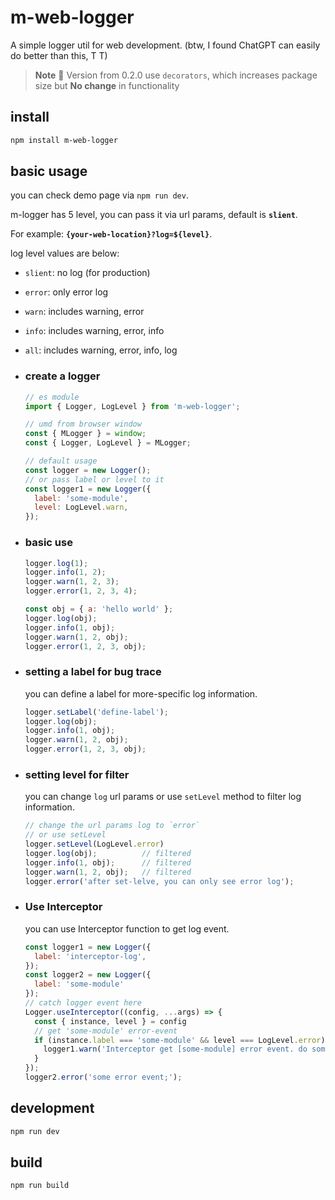 # m-web-logger

A simple logger util for web development. (btw, I found ChatGPT can easily do better than this, T T)

> **Note** :speech_balloon:
> Version from 0.2.0 use `decorators`, which increases package size but **No change** in functionality

## install

```sh
npm install m-web-logger
```

## basic usage

you can check demo page via `npm run dev`.

m-logger has 5 level, you can pass it via url params, default is **`slient`**.

For example: **`{your-web-location}?log=${level}`**.

log level values are below:

- `slient`: no log (for production)
- `error`: only error log
- `warn`: includes warning, error
- `info`: includes warning, error, info
- `all`: includes warning, error, info, log

- ### create a logger

  ```js
  // es module
  import { Logger, LogLevel } from 'm-web-logger';

  // umd from browser window
  const { MLogger } = window;
  const { Logger, LogLevel } = MLogger;

  // default usage
  const logger = new Logger();
  // or pass label or level to it
  const logger1 = new Logger({
    label: 'some-module',
    level: LogLevel.warn,
  });
  ```

- ### basic use

  ```js
  logger.log(1);
  logger.info(1, 2);
  logger.warn(1, 2, 3);
  logger.error(1, 2, 3, 4);

  const obj = { a: 'hello world' };
  logger.log(obj);
  logger.info(1, obj);
  logger.warn(1, 2, obj);
  logger.error(1, 2, 3, obj);
  ```

- ### setting a label for bug trace

  you can define a label for more-specific log information.

  ```js
  logger.setLabel('define-label');
  logger.log(obj);
  logger.info(1, obj);
  logger.warn(1, 2, obj);
  logger.error(1, 2, 3, obj);
  ```

- ### setting level for filter

  you can change `log` url params or use `setLevel` method to filter log information.

  ```js
  // change the url params log to `error`
  // or use setLevel
  logger.setLevel(LogLevel.error)
  logger.log(obj);          // filtered
  logger.info(1, obj);      // filtered
  logger.warn(1, 2, obj);   // filtered
  logger.error('after set-lelve, you can only see error log');
  ```

- ### Use Interceptor

  you can use Interceptor function to get log event.

  ```js
  const logger1 = new Logger({
    label: 'interceptor-log',
  });
  const logger2 = new Logger({
    label: 'some-module'
  });
  // catch logger event here
  Logger.useInterceptor((config, ...args) => {
    const { instance, level } = config
    // get 'some-module' error-event
    if (instance.label === 'some-module' && level === LogLevel.error) {
      logger1.warn('Interceptor get [some-module] error event. do something');
    }
  });
  logger2.error('some error event;');
  ```

## development

```sh
npm run dev
```

## build

```sh
npm run build
```
